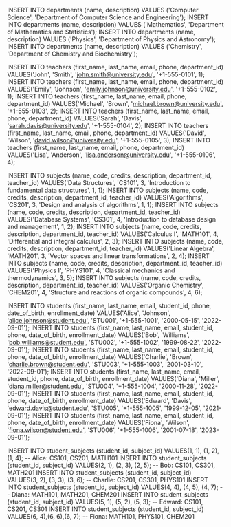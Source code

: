 INSERT INTO departments (name, description) VALUES ('Computer Science', 'Department of Computer Science and Engineering');
INSERT INTO departments (name, description) VALUES ('Mathematics', 'Department of Mathematics and Statistics');
INSERT INTO departments (name, description) VALUES ('Physics', 'Department of Physics and Astronomy');
INSERT INTO departments (name, description) VALUES ('Chemistry', 'Department of Chemistry and Biochemistry');



INSERT INTO teachers (first_name, last_name, email, phone, department_id) VALUES('John', 'Smith', 'john.smith@university.edu', '+1-555-0101', 1);
INSERT INTO teachers (first_name, last_name, email, phone, department_id) VALUES('Emily', 'Johnson', 'emily.johnson@university.edu', '+1-555-0102', 1);
INSERT INTO teachers (first_name, last_name, email, phone, department_id) VALUES('Michael', 'Brown', 'michael.brown@university.edu', '+1-555-0103', 2);
INSERT INTO teachers (first_name, last_name, email, phone, department_id) VALUES('Sarah', 'Davis', 'sarah.davis@university.edu', '+1-555-0104', 2);
INSERT INTO teachers (first_name, last_name, email, phone, department_id) VALUES('David', 'Wilson', 'david.wilson@university.edu', '+1-555-0105', 3);
INSERT INTO teachers (first_name, last_name, email, phone, department_id) VALUES('Lisa', 'Anderson', 'lisa.anderson@university.edu', '+1-555-0106', 4);

INSERT INTO subjects (name, code, credits, description, department_id, teacher_id) VALUES('Data Structures', 'CS101', 3, 'Introduction to fundamental data structures', 1, 1);
INSERT INTO subjects (name, code, credits, description, department_id, teacher_id) VALUES('Algorithms', 'CS201', 3, 'Design and analysis of algorithms', 1, 1);
INSERT INTO subjects (name, code, credits, description, department_id, teacher_id) VALUES('Database Systems', 'CS301', 4, 'Introduction to database design and management', 1, 2);
INSERT INTO subjects (name, code, credits, description, department_id, teacher_id) VALUES('Calculus I', 'MATH101', 4, 'Differential and integral calculus', 2, 3);
INSERT INTO subjects (name, code, credits, description, department_id, teacher_id) VALUES('Linear Algebra', 'MATH201', 3, 'Vector spaces and linear transformations', 2, 4);
INSERT INTO subjects (name, code, credits, description, department_id, teacher_id) VALUES('Physics I', 'PHYS101', 4, 'Classical mechanics and thermodynamics', 3, 5);
INSERT INTO subjects (name, code, credits, description, department_id, teacher_id) VALUES('Organic Chemistry', 'CHEM201', 4, 'Structure and reactions of organic compounds', 4, 6);

INSERT INTO students (first_name, last_name, email, student_id, phone, date_of_birth, enrollment_date) VALUES('Alice', 'Johnson', 'alice.johnson@student.edu', 'STU001', '+1-555-1001', '2000-05-15', '2022-09-01');
INSERT INTO students (first_name, last_name, email, student_id, phone, date_of_birth, enrollment_date) VALUES('Bob', 'Williams', 'bob.williams@student.edu', 'STU002', '+1-555-1002', '1999-08-22', '2022-09-01');
INSERT INTO students (first_name, last_name, email, student_id, phone, date_of_birth, enrollment_date) VALUES('Charlie', 'Brown', 'charlie.brown@student.edu', 'STU003', '+1-555-1003', '2001-03-10', '2022-09-01');
INSERT INTO students (first_name, last_name, email, student_id, phone, date_of_birth, enrollment_date) VALUES('Diana', 'Miller', 'diana.miller@student.edu', 'STU004', '+1-555-1004', '2000-11-28', '2022-09-01');
INSERT INTO students (first_name, last_name, email, student_id, phone, date_of_birth, enrollment_date) VALUES('Edward', 'Davis', 'edward.davis@student.edu', 'STU005', '+1-555-1005', '1999-12-05', '2021-09-01');
INSERT INTO students (first_name, last_name, email, student_id, phone, date_of_birth, enrollment_date) VALUES('Fiona', 'Wilson', 'fiona.wilson@student.edu', 'STU006', '+1-555-1006', '2001-07-18', '2023-09-01');

INSERT INTO student_subjects (student_id, subject_id) VALUES(1, 1), (1, 2), (1, 4);     -- Alice: CS101, CS201, MATH101
INSERT INTO student_subjects (student_id, subject_id) VALUES(2, 1), (2, 3), (2, 5);     -- Bob: CS101, CS301, MATH201
INSERT INTO student_subjects (student_id, subject_id) VALUES(3, 2), (3, 3), (3, 6);     -- Charlie: CS201, CS301, PHYS101
INSERT INTO student_subjects (student_id, subject_id) VALUES(4, 4), (4, 5), (4, 7);     -- Diana: MATH101, MATH201, CHEM201
INSERT INTO student_subjects (student_id, subject_id) VALUES(5, 1), (5, 2), (5, 3); -- Edward: CS101, CS201, CS301
INSERT INTO student_subjects (student_id, subject_id) VALUES(6, 4),(6, 6),(6, 7); -- Fiona: MATH101, PHYS101, CHEM201


